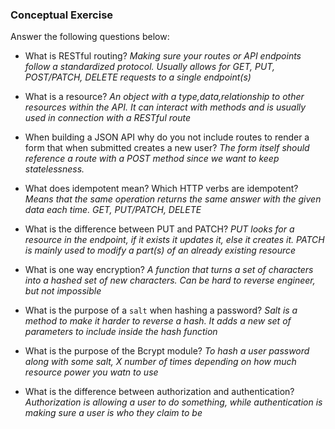 ### Conceptual Exercise

Answer the following questions below:

- What is RESTful routing?
*Making sure your routes or API endpoints follow a standardized protocol.  Usually allows for GET, PUT, POST/PATCH, DELETE requests to a single endpoint(s)*

- What is a resource?
 *An object with a type,data,relationship to other resources within the API.  It can interact with methods and is usually used in connection with a RESTful route*

- When building a JSON API why do you not include routes to render a form that when submitted creates a new user?
*The form itself should reference a route with a POST method since we want to keep statelessness.*

- What does idempotent mean? Which HTTP verbs are idempotent?
*Means that the same operation returns the same answer with the given data each time.  GET, PUT/PATCH, DELETE*

- What is the difference between PUT and PATCH?
*PUT looks for a resource in the endpoint, if it exists it updates it, else it creates it.  PATCH is mainly used to modify a part(s) of an already existing resource*

- What is one way encryption?
*A function that turns a set of characters into a hashed set of new characters.  Can be hard to reverse engineer, but not impossible*

- What is the purpose of a `salt` when hashing a password?
*Salt is a method to make it harder to reverse a hash.  It adds a new set of parameters to include inside the hash function*

- What is the purpose of the Bcrypt module?
*To hash a user password along with some salt, X number of times depending on how much resource power you watn to use*

- What is the difference between authorization and authentication?
*Authorization is allowing a user to do something, while authentication is making sure a user is who they claim to be*
